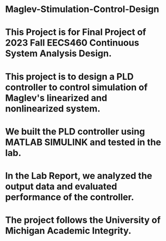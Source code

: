 # Maglev-Stimulation-Control-Design
# This Project is for Final Project of 2023 Fall EECS460 Continuous System Analysis Design.
# This project is to design a PLD controller to control simulation of Maglev's linearized and nonlinearized system. 
# We built the PLD controller using MATLAB SIMULINK and tested in the lab. 
# In the Lab Report, we analyzed the output data and evaluated performance of the controller.

# The project follows the University of Michigan Academic Integrity. 

